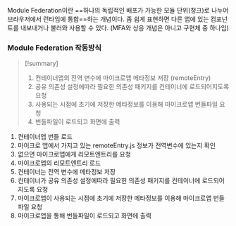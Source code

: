 Module Federation이란 ==하나의 독립적인 배포가 가능한 모듈 단위(청크)로 나누어 브라우저에서 런타임에 통합==하는 개념이다. 좀 쉽게 표현하면 다른 앱에 있는 컴포넌트를 내보내거나 불러와 사용할 수 있다.
(MFA와 상응 개념은 아니고 구현체 중 하나임)

### Module Federation 작동방식

>[!summary]
>
>
>1. 컨테이너앱의 전역 변수에 마이크로앱 메타정보 저장 (remoteEntry)
>2. 공유 의존성 설정에따라 필요한 의존성 패키지를 컨테이너에 로드되어지도록 요청
> 1. 사용되는 시점에 초기에 저장한 메타정보를 이용해 마이크로앱 번들파일 요청
>3. 번들파일이 로드되고 화면에 출력

1. 컨테이너앱 번들 로드
2. 마이크로 앱에서 가지고 있는 remoteEntry.js 정보가 전역변수에 있는지 확인
3. 없으면 마이크로앱에게 리모트엔트리를 요청
4. 마이크로앱의 리모트엔트리 로드
5. 컨테이너는 전역 변수에 메타정보 저장
6. 컨테이너가 공유 의존성 설정에따라 필요한 의존성 패키지를 컨테이너에 로드되어지도록 요청
7. 마이크로앱이 사용되는 시점에 초기에 저장한 메타정보를 이용해 마이크로앱 번들파일 요청
8. 마이크로앱을 통해 번들파일이 로드되고 화면에 출력

